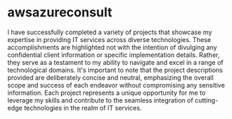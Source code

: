 # awsazureconsult
I have successfully completed a variety of projects that showcase my expertise in providing IT services across diverse technologies. These accomplishments are highlighted not with the intention of divulging any confidential client information or specific implementation details. Rather, they serve as a testament to my ability to navigate and excel in a range of technological domains. It's important to note that the project descriptions provided are deliberately concise and neutral, emphasizing the overall scope and success of each endeavor without compromising any sensitive information. Each project represents a unique opportunity for me to leverage my skills and contribute to the seamless integration of cutting-edge technologies in the realm of IT services.
